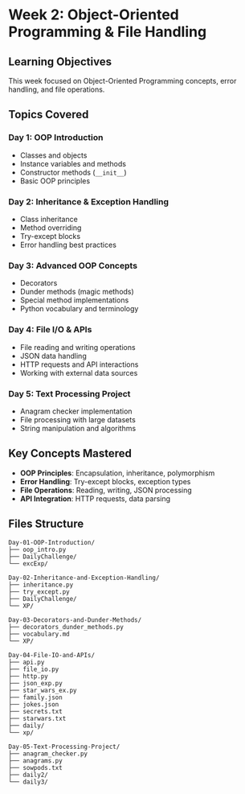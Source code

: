 # Week 2: Object-Oriented Programming & File Handling

## Learning Objectives
This week focused on Object-Oriented Programming concepts, error handling, and file operations.

## Topics Covered

### Day 1: OOP Introduction
- Classes and objects
- Instance variables and methods
- Constructor methods (`__init__`)
- Basic OOP principles

### Day 2: Inheritance & Exception Handling
- Class inheritance
- Method overriding
- Try-except blocks
- Error handling best practices

### Day 3: Advanced OOP Concepts
- Decorators
- Dunder methods (magic methods)
- Special method implementations
- Python vocabulary and terminology

### Day 4: File I/O & APIs
- File reading and writing operations
- JSON data handling
- HTTP requests and API interactions
- Working with external data sources

### Day 5: Text Processing Project
- Anagram checker implementation
- File processing with large datasets
- String manipulation and algorithms

## Key Concepts Mastered
- **OOP Principles**: Encapsulation, inheritance, polymorphism
- **Error Handling**: Try-except blocks, exception types
- **File Operations**: Reading, writing, JSON processing
- **API Integration**: HTTP requests, data parsing

## Files Structure
```
Day-01-OOP-Introduction/
├── oop_intro.py
├── DailyChallenge/
└── excExp/

Day-02-Inheritance-and-Exception-Handling/
├── inheritance.py
├── try_except.py
├── DailyChallenge/
└── XP/

Day-03-Decorators-and-Dunder-Methods/
├── decorators_dunder_methods.py
├── vocabulary.md
└── XP/

Day-04-File-IO-and-APIs/
├── api.py
├── file_io.py
├── http.py
├── json_exp.py
├── star_wars_ex.py
├── family.json
├── jokes.json
├── secrets.txt
├── starwars.txt
├── daily/
└── xp/

Day-05-Text-Processing-Project/
├── anagram_checker.py
├── anagrams.py
├── sowpods.txt
├── daily2/
└── daily3/
```
